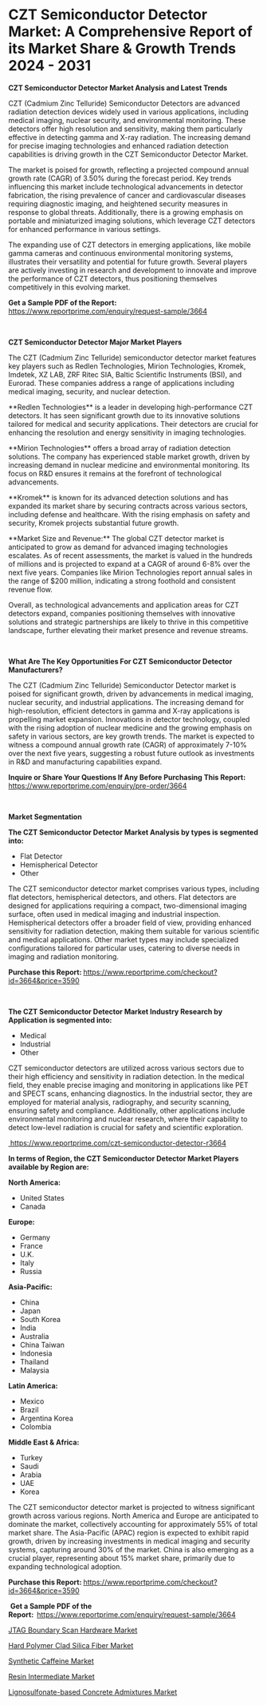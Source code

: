 <p><h1>CZT Semiconductor Detector Market: A Comprehensive Report of its Market Share & Growth Trends 2024 - 2031</h1></p><p><strong>CZT Semiconductor Detector Market Analysis and Latest Trends</strong></p>
<p><p>CZT (Cadmium Zinc Telluride) Semiconductor Detectors are advanced radiation detection devices widely used in various applications, including medical imaging, nuclear security, and environmental monitoring. These detectors offer high resolution and sensitivity, making them particularly effective in detecting gamma and X-ray radiation. The increasing demand for precise imaging technologies and enhanced radiation detection capabilities is driving growth in the CZT Semiconductor Detector Market.</p><p>The market is poised for growth, reflecting a projected compound annual growth rate (CAGR) of 3.50% during the forecast period. Key trends influencing this market include technological advancements in detector fabrication, the rising prevalence of cancer and cardiovascular diseases requiring diagnostic imaging, and heightened security measures in response to global threats. Additionally, there is a growing emphasis on portable and miniaturized imaging solutions, which leverage CZT detectors for enhanced performance in various settings.</p><p>The expanding use of CZT detectors in emerging applications, like mobile gamma cameras and continuous environmental monitoring systems, illustrates their versatility and potential for future growth. Several players are actively investing in research and development to innovate and improve the performance of CZT detectors, thus positioning themselves competitively in this evolving market.</p></p>
<p><strong>Get a Sample PDF of the Report:&nbsp;</strong> <a href="https://www.reportprime.com/enquiry/request-sample/3664">https://www.reportprime.com/enquiry/request-sample/3664</a></p>
<p>&nbsp;</p>
<p><strong>CZT Semiconductor Detector Major Market Players</strong></p>
<p><p>The CZT (Cadmium Zinc Telluride) semiconductor detector market features key players such as Redlen Technologies, Mirion Technologies, Kromek, Imdetek, XZ LAB, ZRF Ritec SIA, Baltic Scientific Instruments (BSI), and Eurorad. These companies address a range of applications including medical imaging, security, and nuclear detection.</p><p>**Redlen Technologies** is a leader in developing high-performance CZT detectors. It has seen significant growth due to its innovative solutions tailored for medical and security applications. Their detectors are crucial for enhancing the resolution and energy sensitivity in imaging technologies.</p><p>**Mirion Technologies** offers a broad array of radiation detection solutions. The company has experienced stable market growth, driven by increasing demand in nuclear medicine and environmental monitoring. Its focus on R&D ensures it remains at the forefront of technological advancements.</p><p>**Kromek** is known for its advanced detection solutions and has expanded its market share by securing contracts across various sectors, including defense and healthcare. With the rising emphasis on safety and security, Kromek projects substantial future growth.</p><p>**Market Size and Revenue:** The global CZT detector market is anticipated to grow as demand for advanced imaging technologies escalates. As of recent assessments, the market is valued in the hundreds of millions and is projected to expand at a CAGR of around 6-8% over the next five years. Companies like Mirion Technologies report annual sales in the range of $200 million, indicating a strong foothold and consistent revenue flow.</p><p>Overall, as technological advancements and application areas for CZT detectors expand, companies positioning themselves with innovative solutions and strategic partnerships are likely to thrive in this competitive landscape, further elevating their market presence and revenue streams.</p></p>
<p>&nbsp;</p>
<p><strong>What Are The Key Opportunities For CZT Semiconductor Detector Manufacturers?</strong></p>
<p><p>The CZT (Cadmium Zinc Telluride) Semiconductor Detector market is poised for significant growth, driven by advancements in medical imaging, nuclear security, and industrial applications. The increasing demand for high-resolution, efficient detectors in gamma and X-ray applications is propelling market expansion. Innovations in detector technology, coupled with the rising adoption of nuclear medicine and the growing emphasis on safety in various sectors, are key growth trends. The market is expected to witness a compound annual growth rate (CAGR) of approximately 7-10% over the next five years, suggesting a robust future outlook as investments in R&D and manufacturing capabilities expand.</p></p>
<p><strong>Inquire or Share Your Questions If Any Before Purchasing This Report:</strong> <a href="https://www.reportprime.com/enquiry/pre-order/3664">https://www.reportprime.com/enquiry/pre-order/3664</a></p>
<p>&nbsp;</p>
<p><strong>Market Segmentation</strong></p>
<p><strong>The CZT Semiconductor Detector Market Analysis by types is segmented into:</strong></p>
<p><ul><li>Flat Detector</li><li>Hemispherical Detector</li><li>Other</li></ul></p>
<p><p>The CZT semiconductor detector market comprises various types, including flat detectors, hemispherical detectors, and others. Flat detectors are designed for applications requiring a compact, two-dimensional imaging surface, often used in medical imaging and industrial inspection. Hemispherical detectors offer a broader field of view, providing enhanced sensitivity for radiation detection, making them suitable for various scientific and medical applications. Other market types may include specialized configurations tailored for particular uses, catering to diverse needs in imaging and radiation monitoring.</p></p>
<p><strong>Purchase this Report:&nbsp;</strong><a href="https://www.reportprime.com/checkout?id=3664&price=3590">https://www.reportprime.com/checkout?id=3664&price=3590</a></p>
<p>&nbsp;</p>
<p><strong>The CZT Semiconductor Detector Market Industry Research by Application is segmented into:</strong></p>
<p><ul><li>Medical</li><li>Industrial</li><li>Other</li></ul></p>
<p><p>CZT semiconductor detectors are utilized across various sectors due to their high efficiency and sensitivity in radiation detection. In the medical field, they enable precise imaging and monitoring in applications like PET and SPECT scans, enhancing diagnostics. In the industrial sector, they are employed for material analysis, radiography, and security scanning, ensuring safety and compliance. Additionally, other applications include environmental monitoring and nuclear research, where their capability to detect low-level radiation is crucial for safety and scientific exploration.</p></p>
<p><a href="https://www.reportprime.com/czt-semiconductor-detector-r3664">&nbsp;https://www.reportprime.com/czt-semiconductor-detector-r3664</a></p>
<p><strong>In terms of Region, the CZT Semiconductor Detector Market Players available by Region are:</strong></p>
<p>
    <p> <strong> North America: </strong>
        <ul>
            <li>United States</li>
            <li>Canada</li>
        </ul>
        </p> 
    <p> <strong> Europe: </strong>
        <ul>
            <li>Germany</li>
            <li>France</li>
            <li>U.K.</li>
            <li>Italy</li>
            <li>Russia</li>
        </ul>
        </p> 
    <p> <strong> Asia-Pacific: </strong>
        <ul>
            <li>China</li>
            <li>Japan</li>
            <li>South Korea</li>
            <li>India</li>
            <li>Australia</li>
            <li>China Taiwan</li>
            <li>Indonesia</li>
            <li>Thailand</li>
            <li>Malaysia</li>
        </ul>
        </p> 
    <p> <strong> Latin America: </strong>
        <ul>
            <li>Mexico</li>
            <li>Brazil</li>
            <li>Argentina Korea</li>
            <li>Colombia</li>
        </ul>
        </p> 
    <p> <strong> Middle East & Africa: </strong>
        <ul>
            <li>Turkey</li>
            <li>Saudi</li>
            <li>Arabia</li>
            <li>UAE</li>
            <li>Korea</li>
        </ul>
    </p>
    </p>
<p><p>The CZT semiconductor detector market is projected to witness significant growth across various regions. North America and Europe are anticipated to dominate the market, collectively accounting for approximately 55% of total market share. The Asia-Pacific (APAC) region is expected to exhibit rapid growth, driven by increasing investments in medical imaging and security systems, capturing around 30% of the market. China is also emerging as a crucial player, representing about 15% market share, primarily due to expanding technological adoption.</p></p>
<p><strong>Purchase this Report: </strong><a href="https://www.reportprime.com/checkout?id=3664&price=3590">https://www.reportprime.com/checkout?id=3664&price=3590</a></p>
<p>&nbsp;<strong>Get a Sample PDF of the Report:&nbsp;&nbsp;</strong><a href="https://www.reportprime.com/enquiry/request-sample/3664">https://www.reportprime.com/enquiry/request-sample/3664</a></p>
<p><strong></strong></p>
<p><p><a href="https://github.com/RunaHaque64/Market-Research-Report-List-1/blob/main/jtag-boundary-scan-hardware-market.md">JTAG Boundary Scan Hardware Market</a></p><p><a href="https://github.com/CarolynWatkins697/Market-Research-Report-List-1/blob/main/hard-polymer-clad-silica-fiber-market.md">Hard Polymer Clad Silica Fiber Market</a></p><p><a href="https://issuu.com/reportprime-2/docs/synthetic-caffeine-market-size-2030_71b59ea56303cf">Synthetic Caffeine Market</a></p><p><a href="https://www.linkedin.com/pulse/resin-intermediate-market-share-new-trends-analysis-its-scfmc?trackingId=F8qmEZNdTfixRtQbvxTzJA%3D%3D">Resin Intermediate Market</a></p><p><a href="https://issuu.com/reportprime-2/docs/lignosulfonate-based-concrete-admix_2e00ec9e1fef21">Lignosulfonate-based Concrete Admixtures Market</a></p></p>
